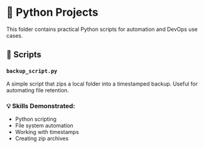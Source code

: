 # 🐍 Python Projects

This folder contains practical Python scripts for automation and DevOps use cases.

## 📄 Scripts

### `backup_script.py`
A simple script that zips a local folder into a timestamped backup. Useful for automating file retention.

### 💡 Skills Demonstrated:
- Python scripting
- File system automation
- Working with timestamps
- Creating zip archives
